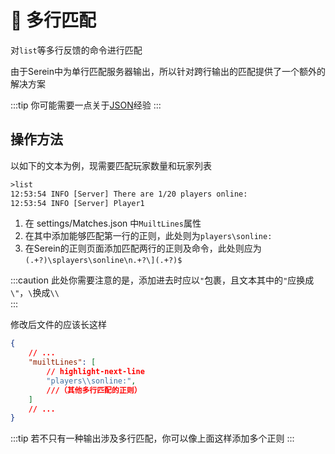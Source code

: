 # 📑 多行匹配

对`list`等多行反馈的命令进行匹配

由于Serein中为单行匹配服务器输出，所以针对跨行输出的匹配提供了一个额外的解决方案

:::tip
你可能需要一点关于[JSON](https://www.runoob.com/json/json-tutorial.html)经验
:::

## 操作方法

以如下的文本为例，现需要匹配玩家数量和玩家列表

```txt
>list
12:53:54 INFO [Server] There are 1/20 players online:
12:53:54 INFO [Server] Player1
```

1. 在 settings/Matches.json 中`MuiltLines`属性
2. 在其中添加能够匹配第一行的正则，此处则为`players\sonline:`
3. 在Serein的正则页面添加匹配两行的正则及命令，此处则应为`(.+?)\splayers\sonline\n.+?\](.+?)$`

:::caution
此处你需要注意的是，添加进去时应以`"`包裹，且文本其中的`"`应换成`\"`，`\`换成`\\`  
:::

修改后文件的应该长这样

```json
{
    // ...
    "muiltLines": [
        // highlight-next-line
        "players\\sonline:",
        ///（其他多行匹配的正则）
    ]
    // ...
}
```

:::tip
若不只有一种输出涉及多行匹配，你可以像上面这样添加多个正则
:::
